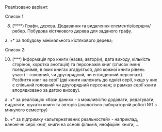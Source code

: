   Реалізовано варіант:


Список 1:

8. (****) Графи, дерева. Додавання та видалення елементів/вершин/ребер.
Побудова кістякового дерева для заданого графу.

a. +* за побудову мінімального кістякового дерева;


Список 2:

10. (***) Інформація про книги (назва, автор(и), дата виходу, кількість
сторінок, коротка анотація) та персонажів книг (список
імен/псевдонімів, в яких книгах згадується, для кожної книги рівень
участі – головний, чи другорядний, чи епізодичний персонаж).
Розбиття книг на серії (дві книги належать до однієї серії, якщо у них є
спільний головний чи другорядний персонаж; в рамках серії книги
впорядковано за датою виходу).

a. +* за реалізацію «бази даних» - з можливістю додавати,
редагувати, видаляти, шукати книги та авторів (аналогічно
лабораторній роботі №1 з минулого семестру)

b. +* за підтримку «альтернативних реальностей» - наприклад,
канонічні серії книг, книги на основі фільмів, неофіційні книги,
…
